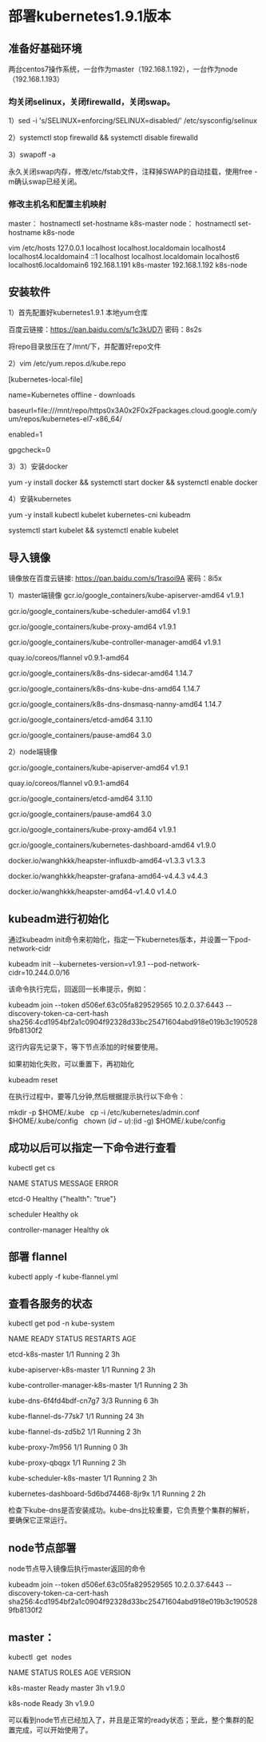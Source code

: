 # 部署kubernetes1.9.1版本

## 准备好基础环境

两台centos7操作系统，一台作为master（192.168.1.192），一台作为node（192.168.1.193）

### 均关闭selinux，关闭firewalld，关闭swap。

1）sed -i 's/SELINUX=enforcing/SELINUX=disabled/' /etc/sysconfig/selinux

2）systemctl stop firewalld && systemctl disable firewalld

3）swapoff -a

永久关闭swap内存，修改/etc/fstab文件，注释掉SWAP的自动挂载，使用free -m确认swap已经关闭。


### 修改主机名和配置主机映射

master： hostnamectl set-hostname k8s-master
node：   hostnamectl set-hostname k8s-node

vim /etc/hosts
127.0.0.1   localhost localhost.localdomain localhost4 localhost4.localdomain4
::1         localhost localhost.localdomain localhost6 localhost6.localdomain6
192.168.1.191 k8s-master
192.168.1.192 k8s-node


## 安装软件

1）首先配置好kubernetes1.9.1 本地yum仓库

百度云链接：https://pan.baidu.com/s/1c3kUD7i 密码：8s2s

将repo目录放压在了/mnt/下，并配置好repo文件

2）vim /etc/yum.repos.d/kube.repo


[kubernetes-local-file]

name=Kubernetes offline - downloads

baseurl=file:///mnt/repo/https0x3A0x2F0x2Fpackages.cloud.google.com/yum/repos/kubernetes-el7-x86_64/

enabled=1

gpgcheck=0

3）3）安装docker

yum -y install docker && systemctl start docker && systemctl enable docker

4）安装kubernetes

yum -y install kubectl kubelet kubernetes-cni kubeadm

systemctl start kubelet && systemctl enable kubelet


## 导入镜像

镜像放在百度云链接: https://pan.baidu.com/s/1rasoi9A 密码：8i5x

1）master端镜像
gcr.io/google_containers/kube-apiserver-amd64  			 v1.9.1     
  
gcr.io/google_containers/kube-scheduler-amd64            v1.9.1
  
gcr.io/google_containers/kube-proxy-amd64                v1.9.1  

gcr.io/google_containers/kube-controller-manager-amd64   v1.9.1
    
quay.io/coreos/flannel                                   v0.9.1-amd64
   
gcr.io/google_containers/k8s-dns-sidecar-amd64           1.14.7

gcr.io/google_containers/k8s-dns-kube-dns-amd64          1.14.7

gcr.io/google_containers/k8s-dns-dnsmasq-nanny-amd64     1.14.7 

gcr.io/google_containers/etcd-amd64                      3.1.10   

gcr.io/google_containers/pause-amd64					 3.0

2）node端镜像

gcr.io/google_containers/kube-apiserver-amd64  			 v1.9.1

quay.io/coreos/flannel                                   v0.9.1-amd64

gcr.io/google_containers/etcd-amd64                      3.1.10

gcr.io/google_containers/pause-amd64                  	 3.0

gcr.io/google_containers/kube-proxy-amd64            	 v1.9.1

gcr.io/google_containers/kubernetes-dashboard-amd64		 v1.9.0

docker.io/wanghkkk/heapster-influxdb-amd64-v1.3.3		 v1.3.3

docker.io/wanghkkk/heapster-grafana-amd64-v4.4.3       	 v4.4.3

docker.io/wanghkkk/heapster-amd64-v1.4.0				 v1.4.0


## kubeadm进行初始化

通过kubeadm init命令来初始化，指定一下kubernetes版本，并设置一下pod-network-cidr

kubeadm init --kubernetes-version=v1.9.1 --pod-network-cidr=10.244.0.0/16

该命令执行完后，回返回一长串提示，例如：

kubeadm join --token d506ef.63c05fa829529565 10.2.0.37:6443 --discovery-token-ca-cert-hash sha256:4cd1954bf2a1c0904f92328d33bc25471604abd918e019b3c1905289fb8130f2

这行内容先记录下，等下节点添加的时候要使用。 

如果初始化失败，可以重置下，再初始化

kubeadm reset

在执行过程中，要等几分钟,然后根据提示执行以下命令：

mkdir -p $HOME/.kube
 
cp -i /etc/kubernetes/admin.conf $HOME/.kube/config
 
chown $(id -u):$(id -g) $HOME/.kube/config


## 成功以后可以指定一下命令进行查看

kubectl get cs

NAME                 STATUS    MESSAGE              ERROR

etcd-0               Healthy   {"health": "true"}   

scheduler            Healthy   ok        
 
controller-manager   Healthy   ok


## 部署 flannel

kubectl apply -f kube-flannel.yml


## 查看各服务的状态

kubectl get pod -n kube-system

NAME                                    READY     STATUS    RESTARTS   AGE

etcd-k8s-master                         1/1       Running   2          3h

kube-apiserver-k8s-master               1/1       Running   2          3h

kube-controller-manager-k8s-master      1/1       Running   2          3h

kube-dns-6f4fd4bdf-cn7g7                3/3       Running   6          3h

kube-flannel-ds-77sk7                   1/1       Running   24         3h

kube-flannel-ds-zd5b2                   1/1       Running   2          3h

kube-proxy-7m956                        1/1       Running   0          3h

kube-proxy-qbqgx                        1/1       Running   2          3h

kube-scheduler-k8s-master               1/1       Running   2          3h

kubernetes-dashboard-5d6bd74468-8jr9x   1/1       Running   2          2h

检查下kube-dns是否安装成功。kube-dns比较重要，它负责整个集群的解析，要确保它正常运行。


## node节点部署

node节点导入镜像后执行master返回的命令

kubeadm join --token d506ef.63c05fa829529565 10.2.0.37:6443 --discovery-token-ca-cert-hash sha256:4cd1954bf2a1c0904f92328d33bc25471604abd918e019b3c1905289fb8130f2


## master：

kubectl  get  nodes

NAME         STATUS    ROLES     AGE       VERSION

k8s-master   Ready     master    3h        v1.9.0

k8s-node     Ready     <none>    3h        v1.9.0

可以看到node节点已经加入了，并且是正常的ready状态；至此，整个集群的配置完成，可以开始使用了。

